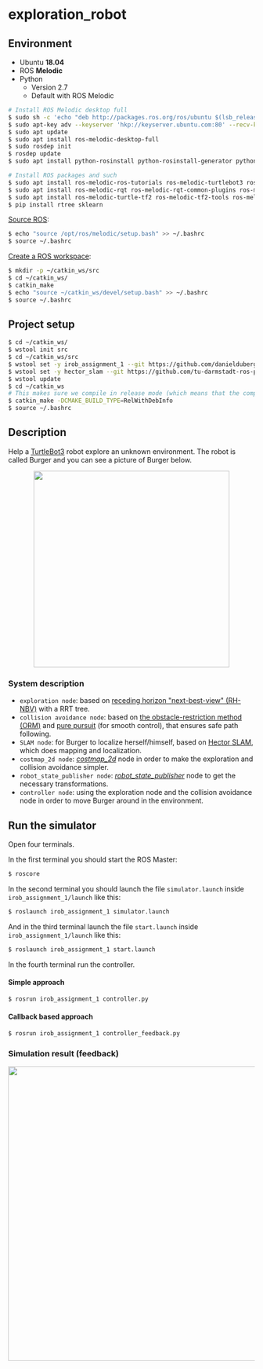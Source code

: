 # exploration_robot

## Environment

* Ubuntu __18.04__
* ROS __Melodic__
* Python
  * Version 2.7
  * Default with ROS Melodic

```bash
# Install ROS Melodic desktop full
$ sudo sh -c 'echo "deb http://packages.ros.org/ros/ubuntu $(lsb_release -sc) main" > /etc/apt/sources.list.d/ros-latest.list'
$ sudo apt-key adv --keyserver 'hkp://keyserver.ubuntu.com:80' --recv-key C1CF6E31E6BADE8868B172B4F42ED6FBAB17C654
$ sudo apt update
$ sudo apt install ros-melodic-desktop-full
$ sudo rosdep init
$ rosdep update
$ sudo apt install python-rosinstall python-rosinstall-generator python-wstool build-essential python-pip python-catkin-tools

# Install ROS packages and such
$ sudo apt install ros-melodic-ros-tutorials ros-melodic-turtlebot3 ros-melodic-turtlebot3-simulations ros-melodic-navigation libspatialindex-dev libqt4-dev
$ sudo apt install ros-melodic-rqt ros-melodic-rqt-common-plugins ros-melodic-turtlesim
$ sudo apt install ros-melodic-turtle-tf2 ros-melodic-tf2-tools ros-melodic-tf
$ pip install rtree sklearn
```

[Source ROS](https://wiki.ros.org/melodic/Installation/Ubuntu#melodic.2BAC8-Installation.2BAC8-DebEnvironment.Environment_setup):

```bash
$ echo "source /opt/ros/melodic/setup.bash" >> ~/.bashrc
$ source ~/.bashrc
```

[Create a ROS workspace](https://wiki.ros.org/ROS/Tutorials/InstallingandConfiguringROSEnvironment):

```bash
$ mkdir -p ~/catkin_ws/src
$ cd ~/catkin_ws/
$ catkin_make
$ echo "source ~/catkin_ws/devel/setup.bash" >> ~/.bashrc
$ source ~/.bashrc
```

## Project setup

```bash
$ cd ~/catkin_ws/
$ wstool init src
$ cd ~/catkin_ws/src
$ wstool set -y irob_assignment_1 --git https://github.com/danielduberg/irob_assignment_1.git -v master
$ wstool set -y hector_slam --git https://github.com/tu-darmstadt-ros-pkg/hector_slam.git -v melodic-devel
$ wstool update
$ cd ~/catkin_ws
# This makes sure we compile in release mode (which means that the compiler optimizes the code)
$ catkin_make -DCMAKE_BUILD_TYPE=RelWithDebInfo
$ source ~/.bashrc
```

## Description

Help a [TurtleBot3](http://emanual.robotis.com/docs/en/platform/turtlebot3/overview/) robot explore an unknown environment. The robot is called Burger and you can see a picture of Burger below.

<p align="center">
  <img src="https://github.com/jhan15/exploration_robot/blob/main/images/turtlebot3_burger.png?raw=true" width="400">
</p>

### System description

* `exploration node`: based on [receding horizon "next-best-view" (RH-NBV)](https://ieeexplore.ieee.org/abstract/document/7487281) with a RRT tree.
* `collision avoidance node`: based on [the obstacle-restriction method (ORM)](https://ieeexplore.ieee.org/abstract/document/1545546) and [pure pursuit](https://apps.dtic.mil/docs/citations/ADA255524) (for smooth control), that ensures safe path following.
* `SLAM node`: for Burger to localize herself/himself, based on [Hector SLAM](https://wiki.ros.org/hector_slam), which does mapping and localization.
* `costmap_2d node`: [_costmap_2d_](https://wiki.ros.org/costmap_2d) node in order to make the exploration and collision avoidance simpler.
* `robot_state_publisher node`: [_robot_state_publisher_](https://wiki.ros.org/robot_state_publisher) node to get the necessary transformations.
* `controller node`: using the exploration node and the collision avoidance node in order to move Burger around in the environment.

## Run the simulator

Open four terminals.

In the first terminal you should start the ROS Master:

```bash
$ roscore
```

In the second terminal you should launch the file `simulator.launch` inside `irob_assignment_1/launch` like this:

```bash
$ roslaunch irob_assignment_1 simulator.launch
```

And in the third terminal launch the file `start.launch` inside `irob_assignment_1/launch` like this:

```bash
$ roslaunch irob_assignment_1 start.launch
```

In the fourth terminal run the controller.
#### Simple approach

```bash
$ rosrun irob_assignment_1 controller.py
```

#### Callback based approach

```bash
$ rosrun irob_assignment_1 controller_feedback.py
```

### Simulation result (feedback)

<p align="center">
  <img src="https://user-images.githubusercontent.com/62132206/137804639-fe2ab29b-333c-4385-b9d8-b2332268e9a0.gif" width="600">
</p>

